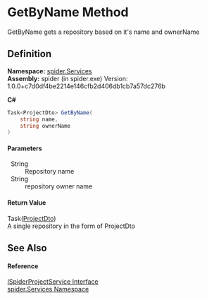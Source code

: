 # GetByName Method


GetByName gets a repository based on it's name and ownerName



## Definition
**Namespace:** <a href="c6df77e0-28de-d4ed-9b46-1241a40828db">spider.Services</a>  
**Assembly:** spider (in spider.exe) Version: 1.0.0+c7d0df4be2214e146cfb2d406db1cb7a57dc276b

**C#**
``` C#
Task<ProjectDto> GetByName(
	string name,
	string ownerName
)
```



#### Parameters
<dl><dt>  String</dt><dd>Repository name</dd><dt>  String</dt><dd>repository owner name</dd></dl>

#### Return Value
Task(<a href="7153ffa9-75d9-d756-b8b0-dace1841bf5b">ProjectDto</a>)  
A single repository in the form of ProjectDto

## See Also


#### Reference
<a href="3bbaf1f1-eb83-5d9a-4724-94a7825b039d">ISpiderProjectService Interface</a>  
<a href="c6df77e0-28de-d4ed-9b46-1241a40828db">spider.Services Namespace</a>  
